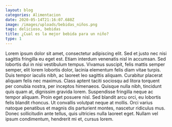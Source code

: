```yaml
---
layout: blog
categories: Alimentacion
date: 2020-05-14T21:16:07.688Z
image: /images/uploads/bebidas_niños.png
tags: delicioso, bebidas
title: ¿Cual es la mejor bebida para un niño?
type: 1
---
```

Lorem ipsum dolor sit amet, consectetur adipiscing elit. Sed et justo nec nisi sagittis fringilla eu eget est. Etiam interdum venenatis nisl in accumsan. Sed lobortis dui in nisi vestibulum tempus. Vivamus suscipit, felis mattis semper semper, elit lorem lobortis dolor, lacinia elementum felis diam vitae turpis. Duis tempor iaculis nibh, ac laoreet leo sagittis aliquam. Curabitur placerat aliquam felis nec maximus. Class aptent taciti sociosqu ad litora torquent per conubia nostra, per inceptos himenaeos. Quisque nulla nibh, tincidunt quis quam at, dignissim gravida lorem. Suspendisse fringilla neque ac tempor aliquam. Proin eget posuere nisl. Sed blandit arcu orci, eu lobortis felis blandit rhoncus. Ut convallis volutpat neque at mollis. Orci varius natoque penatibus et magnis dis parturient montes, nascetur ridiculus mus. Donec sollicitudin ante tellus, quis ultricies nulla laoreet eget. Nullam vel ipsum condimentum, hendrerit mi et, cursus lorem.